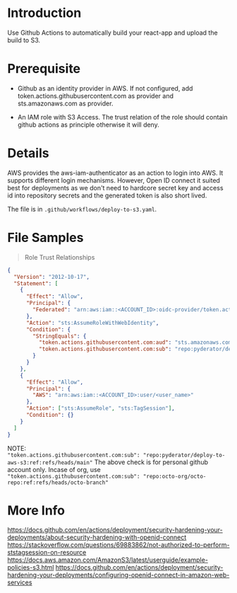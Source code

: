# Introduction

Use Github Actions to automatically build your react-app and upload the build to S3.

# Prerequisite

- Github as an identity provider in AWS. If not configured, add token.actions.githubusercontent.com as provider and sts.amazonaws.com as provider.

- An IAM role with S3 Access. The trust relation of the role should contain github actions as principle otherwise it will deny.

# Details

AWS provides the aws-iam-authenticator as an action to login into AWS. It supports different login mechanisms. However, Open ID connect it suited best for deployments as we don't need to hardcore secret key and access id into repository secrets and the generated token is also short lived.

The file is in `.github/workflows/deploy-to-s3.yaml`.

# File Samples

> Role Trust Relationships

```json
{
  "Version": "2012-10-17",
  "Statement": [
    {
      "Effect": "Allow",
      "Principal": {
        "Federated": "arn:aws:iam::<ACCOUNT_ID>:oidc-provider/token.actions.githubusercontent.com"
      },
      "Action": "sts:AssumeRoleWithWebIdentity",
      "Condition": {
        "StringEquals": {
          "token.actions.githubusercontent.com:aud": "sts.amazonaws.com",
          "token.actions.githubusercontent.com:sub": "repo:pyderator/deploy-to-aws-s3:ref:refs/heads/main"
        }
      }
    },
    {
      "Effect": "Allow",
      "Principal": {
        "AWS": "arn:aws:iam::<ACCOUNT_ID>:user/<user_name>"
      },
      "Action": ["sts:AssumeRole", "sts:TagSession"],
      "Condition": {}
    }
  ]
}
```

NOTE:  
`"token.actions.githubusercontent.com:sub": "repo:pyderator/deploy-to-aws-s3:ref:refs/heads/main"`
The above check is for personal github account only. Incase of org, use
`"token.actions.githubusercontent.com:sub": "repo:octo-org/octo-repo:ref:refs/heads/octo-branch"`

# More Info

https://docs.github.com/en/actions/deployment/security-hardening-your-deployments/about-security-hardening-with-openid-connect
https://stackoverflow.com/questions/69883862/not-authorized-to-perform-ststagsession-on-resource
https://docs.aws.amazon.com/AmazonS3/latest/userguide/example-policies-s3.html
https://docs.github.com/en/actions/deployment/security-hardening-your-deployments/configuring-openid-connect-in-amazon-web-services
